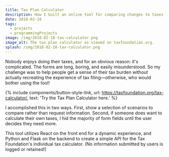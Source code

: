 ```yaml
---
title: Tax Plan Calculator
description: How I built an online tool for comparing changes to taxes owed under the Tax Cuts and Jobs Act versus previous law.
date: 2018-02-18
tags:
  - projects
  - programmingProjects
image: /img/2018-02-18-tax-calculator.png
image_alt: The tax plan calculator as viewed on taxfoundation.org.
splash: /img/2018-02-18-tax-calculator.png
---
```


Nobody enjoys doing their taxes, and for an obvious reason: it's complicated. The forms are long, boring, and easily misunderstood. So my challenge was to help people get a sense of their tax burden without actually recreating the experience of tax filing—otherwise, who would bother using the tool!

{% include components/button-style-link, url: https://taxfoundation.org/tax-calculator/, text: 'Try the Tax Plan Calculator here.' %}

I accomplished this in two ways. First, show a selection of scenarios to compare rather than request information. Second, if someone does want to calculate their own taxes, I hid the majority of form fields until the user decides they need more.

This tool utilizes React on the front end for a dynamic experience, and Python and Flask on the backend to create a simple API for the Tax Foundation's individual tax calculator. (No information submitted by users is logged or retained!)
